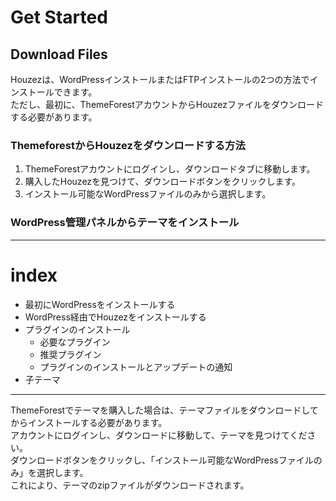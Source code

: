 # Get Started

## Download Files

Houzezは、WordPressインストールまたはFTPインストールの2つの方法でインストールできます。<br>
ただし、最初に、ThemeForestアカウントからHouzezファイルをダウンロードする必要があります。


### ThemeforestからHouzezをダウンロードする方法

1) ThemeForestアカウントにログインし、ダウンロードタブに移動します。
1) 購入したHouzezを見つけて、ダウンロードボタンをクリックします。
1) インストール可能なWordPressファイルのみから選択します。


### WordPress管理パネルからテーマをインストール

---
# index

- 最初にWordPressをインストールする
- WordPress経由でHouzezをインストールする
- プラグインのインストール
  - 必要なプラグイン
  - 推奨プラグイン
  - プラグインのインストールとアップデートの通知
- 子テーマ
---


ThemeForestでテーマを購入した場合は、テーマファイルをダウンロードしてからインストールする必要があります。<br>
アカウントにログインし、ダウンロードに移動して、テーマを見つけてください。<br>
ダウンロードボタンをクリックし、「インストール可能なWordPressファイルのみ」を選択します。<br>
これにより、テーマのzipファイルがダウンロードされます。




